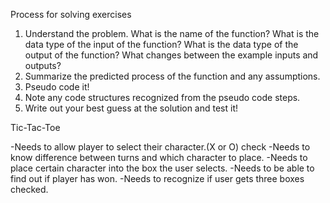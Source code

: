 Process for solving exercises

 1. Understand the problem.
   What is the name of the function?
   What is the data type of the input of the function?
   What is the data type of the output of the function?
   What changes between the example inputs and outputs?
 2. Summarize the predicted process of the function and any assumptions.
 3. Pseudo code it!
 4. Note any code structures recognized from the pseudo code steps.
 5. Write out your best guess at the solution and test it!
 
 
 Tic-Tac-Toe
 
 -Needs to allow player to select their character.(X or O) check
 -Needs to know difference between turns and which character to place.
 -Needs to place certain character into the box the user selects.
 -Needs to be able to find out if player has won.
 -Needs to recognize if user gets three boxes checked.